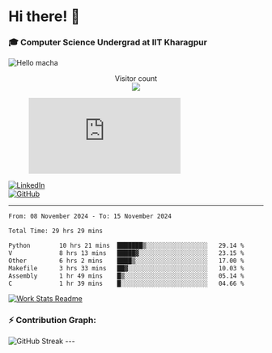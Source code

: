 # Hi there! 👋

### 🎓 Computer Science Undergrad at IIT Kharagpur

<img src="https://raw.githubusercontent.com/sagar-viradiya/sagar-viradiya/master/resources/banner.png" alt="Hello macha">

<p align="center"> 
  Visitor count<br>
  <img src="https://profile-counter.glitch.me/sesiii/count.svg" />
</p>

<figure><embed src="https://wakatime.com/share/@81d5e6c4-c575-43e6-9a9e-85ed25517f53/42cf003a-18dd-42ef-bded-df01146821f2.svg"></embed></figure>

[![LinkedIn](https://img.shields.io/badge/LinkedIn-0077B5?style=for-the-badge&logo=linkedin&logoColor=white)](https://www.linkedin.com/in/sesidadi)  
[![GitHub](https://img.shields.io/badge/GitHub-181717?style=for-the-badge&logo=github&logoColor=white)](https://github.com/sesiii)

---
<!--START_SECTION:waka-->

```txt
From: 08 November 2024 - To: 15 November 2024

Total Time: 29 hrs 29 mins

Python        10 hrs 21 mins  ███████▒░░░░░░░░░░░░░░░░░   29.14 %
V             8 hrs 13 mins   █████▓░░░░░░░░░░░░░░░░░░░   23.15 %
Other         6 hrs 2 mins    ████▒░░░░░░░░░░░░░░░░░░░░   17.00 %
Makefile      3 hrs 33 mins   ██▓░░░░░░░░░░░░░░░░░░░░░░   10.03 %
Assembly      1 hr 49 mins    █▒░░░░░░░░░░░░░░░░░░░░░░░   05.14 %
C             1 hr 39 mins    █░░░░░░░░░░░░░░░░░░░░░░░░   04.66 %
```

<!--END_SECTION:waka-->


[![Work Stats Readme](https://github.com/sesiii/sesiii/actions/workflows/main.yml/badge.svg)](https://github.com/sesiii/sesiii/actions/workflows/main.yml)

### ⚡ Contribution Graph:

<img src="https://streak-stats.demolab.com/?user=sesiii&theme=radical" alt="GitHub Streak" />
---

